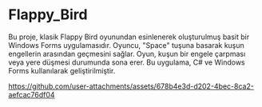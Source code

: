 # Flappy_Bird
Bu proje, klasik Flappy Bird oyunundan esinlenerek oluşturulmuş basit bir Windows Forms uygulamasıdır. Oyuncu, "Space" tuşuna basarak kuşun engellerin arasından geçmesini sağlar. Oyun, kuşun bir engele çarpması veya yere düşmesi durumunda sona erer. Bu uygulama, C# ve Windows Forms kullanılarak geliştirilmiştir.








https://github.com/user-attachments/assets/678b4e3d-d202-4bec-8ca2-aefcac76df04


















